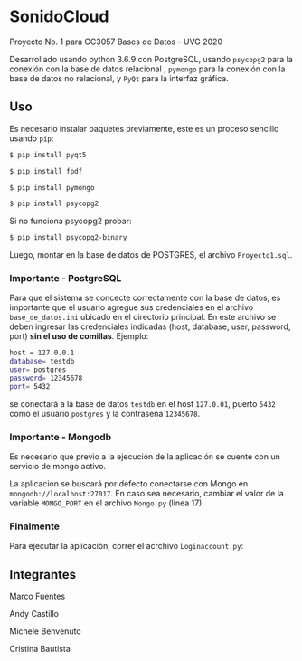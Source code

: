 # SonidoCloud

Proyecto No. 1 para CC3057 Bases de Datos - UVG 2020

Desarrollado usando python 3.6.9 con PostgreSQL, usando ```psycopg2``` para la conexión con la base de datos relacional , ```pymongo``` para la conexión con la base de datos no relacional, y ```PyQt``` para la interfaz gráfica.

## Uso

Es necesario instalar paquetes previamente, este es un proceso sencillo usando ```pip```:

```bash
$ pip install pyqt5
```
```bash
$ pip install fpdf
```
```bash
$ pip install pymongo
```
```bash
$ pip install psycopg2
```
Si no funciona psycopg2 probar:
```bash
$ pip install psycopg2-binary
```

Luego, montar en la base de datos de POSTGRES, el archivo ```Proyecto1.sql```.

### Importante - PostgreSQL

Para que el sistema se concecte correctamente con la base de datos, es importante que el usuario agregue sus credenciales en el archivo ```base_de_datos.ini``` ubicado en el directorio principal. En este archivo se deben ingresar las credenciales indicadas (host, database, user, password, port) **sin el uso de comillas**. Ejemplo:
``` bash
host = 127.0.0.1
database= testdb
user= postgres
password= 12345678
port= 5432
```
se conectará a la base de datos ```testdb``` en el host ```127.0.01```, puerto ```5432``` como el usuario ```postgres``` y la contraseña ```12345678```.

### Importante - Mongodb

Es necesario que previo a la ejecución de la aplicación se cuente con un servicio de mongo activo.

La aplicacion se buscará por defecto conectarse con Mongo en  ```mongodb://localhost:27017```. En caso sea necesario, cambiar el valor de la variable ```MONGO_PORT``` en el archivo ```Mongo.py``` (linea 17).

### Finalmente

Para ejecutar la aplicación, correr el acrchivo ```Loginaccount.py```:




## Integrantes

Marco Fuentes

Andy Castillo

Michele Benvenuto

Cristina Bautista
